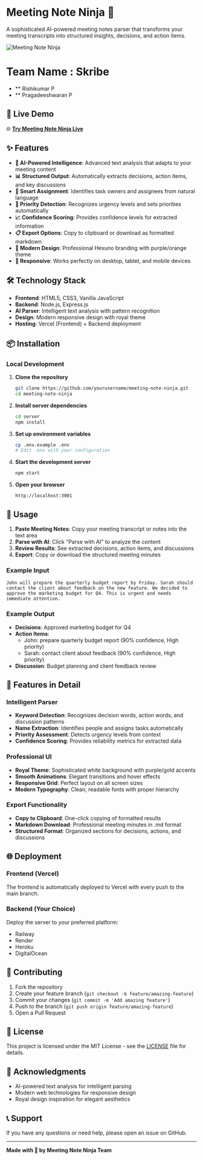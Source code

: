 # Meeting Note Ninja 👑

A sophisticated AI-powered meeting notes parser that transforms your meeting transcripts into structured insights, decisions, and action items.

![Meeting Note Ninja](https://img.shields.io/badge/Meeting-Note%20Ninja-royal?style=for-the-badge&logo=crown)

# Team Name : Skribe

- ** Rishikumar P
- ** Pragadeeshwaran P

## 🚀 Live Demo

🌐 **[Try Meeting Note Ninja Live](https://meeting-note-ninja-pragadeesh-79s-projects.vercel.app)**

## ✨ Features

- **🧠 AI-Powered Intelligence**: Advanced text analysis that adapts to your meeting content
- **📊 Structured Output**: Automatically extracts decisions, action items, and key discussions
- **👥 Smart Assignment**: Identifies task owners and assignees from natural language
- **🎯 Priority Detection**: Recognizes urgency levels and sets priorities automatically
- **📈 Confidence Scoring**: Provides confidence levels for extracted information
- **📋 Export Options**: Copy to clipboard or download as formatted markdown
- **🎨 Modern Design**: Professional Hexuno branding with purple/orange theme
- **📱 Responsive**: Works perfectly on desktop, tablet, and mobile devices

## 🛠️ Technology Stack

- **Frontend**: HTML5, CSS3, Vanilla JavaScript
- **Backend**: Node.js, Express.js
- **AI Parser**: Intelligent text analysis with pattern recognition
- **Design**: Modern responsive design with royal theme
- **Hosting**: Vercel (Frontend) + Backend deployment

## 📦 Installation

### Local Development

1. **Clone the repository**
   ```bash
   git clone https://github.com/yourusername/meeting-note-ninja.git
   cd meeting-note-ninja
   ```

2. **Install server dependencies**
   ```bash
   cd server
   npm install
   ```

3. **Set up environment variables**
   ```bash
   cp .env.example .env
   # Edit .env with your configuration
   ```

4. **Start the development server**
   ```bash
   npm start
   ```

5. **Open your browser**
   ```
   http://localhost:3001
   ```

## 🎯 Usage

1. **Paste Meeting Notes**: Copy your meeting transcript or notes into the text area
2. **Parse with AI**: Click "Parse with AI" to analyze the content
3. **Review Results**: See extracted decisions, action items, and discussions
4. **Export**: Copy or download the structured meeting minutes

### Example Input
```
John will prepare the quarterly budget report by Friday. Sarah should contact the client about feedback on the new feature. We decided to approve the marketing budget for Q4. This is urgent and needs immediate attention.
```

### Example Output
- **Decisions**: Approved marketing budget for Q4
- **Action Items**: 
  - John: prepare quarterly budget report (90% confidence, High priority)
  - Sarah: contact client about feedback (90% confidence, High priority)
- **Discussion**: Budget planning and client feedback review

## 🎨 Features in Detail

### Intelligent Parser
- **Keyword Detection**: Recognizes decision words, action words, and discussion patterns
- **Name Extraction**: Identifies people and assigns tasks automatically
- **Priority Assessment**: Detects urgency levels from context
- **Confidence Scoring**: Provides reliability metrics for extracted data

### Professional UI
- **Royal Theme**: Sophisticated white background with purple/gold accents
- **Smooth Animations**: Elegant transitions and hover effects
- **Responsive Grid**: Perfect layout on all screen sizes
- **Modern Typography**: Clean, readable fonts with proper hierarchy

### Export Functionality
- **Copy to Clipboard**: One-click copying of formatted results
- **Markdown Download**: Professional meeting minutes in .md format
- **Structured Format**: Organized sections for decisions, actions, and discussions

## 🌐 Deployment

### Frontend (Vercel)
The frontend is automatically deployed to Vercel with every push to the main branch.

### Backend (Your Choice)
Deploy the server to your preferred platform:
- Railway
- Render
- Heroku
- DigitalOcean

## 🤝 Contributing

1. Fork the repository
2. Create your feature branch (`git checkout -b feature/amazing-feature`)
3. Commit your changes (`git commit -m 'Add amazing feature'`)
4. Push to the branch (`git push origin feature/amazing-feature`)
5. Open a Pull Request

## 📄 License

This project is licensed under the MIT License - see the [LICENSE](LICENSE) file for details.

## 🙏 Acknowledgments

- AI-powered text analysis for intelligent parsing
- Modern web technologies for responsive design
- Royal design inspiration for elegant aesthetics

## 📞 Support

If you have any questions or need help, please open an issue on GitHub.

---

**Made with 💜 by Meeting Note Ninja Team**
